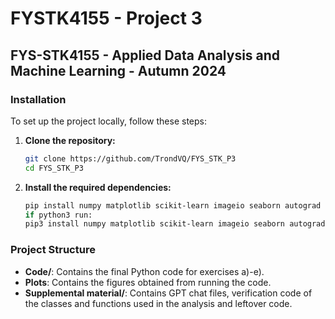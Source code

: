# FYSTK4155 - Project 3

## FYS-STK4155 - Applied Data Analysis and Machine Learning - Autumn 2024

### Installation
To set up the project locally, follow these steps:

1. **Clone the repository:**
    ```sh
    git clone https://github.com/TrondVQ/FYS_STK_P3
    cd FYS_STK_P3
    ```

2. **Install the required dependencies:**
    ```sh
    pip install numpy matplotlib scikit-learn imageio seaborn autograd
    if python3 run:
    pip3 install numpy matplotlib scikit-learn imageio seaborn autograd
    ```

### Project Structure
- **Code/**: Contains the final Python code for exercises a)-e).
- **Plots**: Contains the figures obtained from running the code.
- **Supplemental material/**: Contains GPT chat files, verification code of the classes and functions used in the analysis and leftover code.

